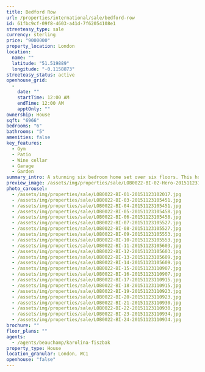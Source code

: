 ```yaml
---
title: Bedford Row
url: /properties/international/sale/bedford-row
id: 61fbc9cf-09f8-4603-a41d-7f62054108e1
streeteasy_type: sale
currency: sterling
price: "9000000"
property_location: London
location:
  name: ""
  latitude: "51.519889"
  longitude: "-0.1158873"
streeteasy_status: active
openhouse_grid:
  - 
    date: ""
    startTime: 12:00 AM
    endTime: 12:00 AM
    apptOnly: ""
ownership: House
sqft: "6966"
bedrooms: "6"
bathrooms: "5"
amenities: false
key_features:
  - Gym
  - Patio
  - Wine cellar
  - Garage
  - Garden
summary_intro: A stunning six bedroom home set over six floors. This home is situated on a beautiful tree-lined road in the heart of London and has easy access to Holborn and Chancery Lane Underground stations. Covent Garden is close by and provides an array of shops, bars and restaurants. At nearly 7000 sqft, this large family home begins with a spacious entrance hall leading to three adjacent reception rooms. The third floor hosts the master bedroom, ensuite bathroom and has a dressing room with further access to a shower room. There are an additional three bedrooms with ensuite bathrooms and another two bedrooms spread across a further two floors. The lower ground floor has a large family kitchen, separate dining area, wine cellar, utility room, vaults, a gym and outside patio area. There is also access to the private garage. The 50 foot long roof terrace on the first floor provides further valuable outside space.
preview_image: /assets/img/properties/sale/LOB0022-BI-02-Hero-20151123110830.jpg
photo_carousel:
  - /assets/img/properties/sale/LOB0022-BI-01-20151123102017.jpg
  - /assets/img/properties/sale/LOB0022-BI-03-20151123105451.jpg
  - /assets/img/properties/sale/LOB0022-BI-04-20151123105451.jpg
  - /assets/img/properties/sale/LOB0022-BI-05-20151123105458.jpg
  - /assets/img/properties/sale/LOB0022-BI-06-20151123105458.jpg
  - /assets/img/properties/sale/LOB0022-BI-07-20151123105527.jpg
  - /assets/img/properties/sale/LOB0022-BI-08-20151123105527.jpg
  - /assets/img/properties/sale/LOB0022-BI-09-20151123105553.jpg
  - /assets/img/properties/sale/LOB0022-BI-10-20151123105553.jpg
  - /assets/img/properties/sale/LOB0022-BI-11-20151123105603.jpg
  - /assets/img/properties/sale/LOB0022-BI-12-20151123105603.jpg
  - /assets/img/properties/sale/LOB0022-BI-13-20151123105609.jpg
  - /assets/img/properties/sale/LOB0022-BI-14-20151123105609.jpg
  - /assets/img/properties/sale/LOB0022-BI-15-20151123110907.jpg
  - /assets/img/properties/sale/LOB0022-BI-16-20151123110907.jpg
  - /assets/img/properties/sale/LOB0022-BI-17-20151123110915.jpg
  - /assets/img/properties/sale/LOB0022-BI-18-20151123110915.jpg
  - /assets/img/properties/sale/LOB0022-BI-19-20151123110923.jpg
  - /assets/img/properties/sale/LOB0022-BI-20-20151123110923.jpg
  - /assets/img/properties/sale/LOB0022-BI-21-20151123110930.jpg
  - /assets/img/properties/sale/LOB0022-BI-22-20151123110930.jpg
  - /assets/img/properties/sale/LOB0022-BI-23-20151123110934.jpg
  - /assets/img/properties/sale/LOB0022-BI-24-20151123110934.jpg
brochure: ""
floor_plans: ""
agents:
  - /agents/beauchamp/karolina-fiszbak
property_type: House
location_granular: London, WC1
openhouse: "false"
---
```

